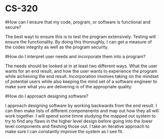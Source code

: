 # CS-320

#How can I ensure that my code, program, or software is functional and secure?

The best wayt to ensure this is to test the program extensively. Testing will ensure the functionality. By doing this thoroughly, I can get a measure of the codes integrity as well as the program security.  

#How do I interpret user needs and incorporate them into a program?

The needs should be looked at in at least two different ways. What the user wants for an end result, and how the user wants to experience the program while aicheiving the end result. Incorporation involves taking on the mindset of potential users while also keeping the mind set of a software engineer to make sure what you are delivering is of the appropriate quality.

#How do I approach designing software?

I approach designing software by working backwards from the end result. I can then make lists of different componenents and map out how they all will work together. I will spend some timne studying the mapped out system to try to find any flaws in the higher level design before going into the lower level components and fleshing those out. I take an iterative approach to make sure I can constantly improve the system as I see fit.
